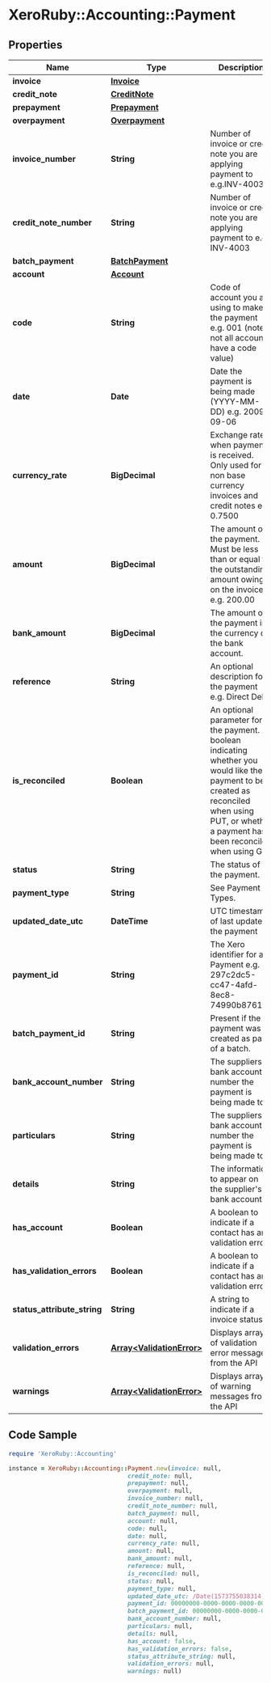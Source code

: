 # XeroRuby::Accounting::Payment

## Properties

Name | Type | Description | Notes
------------ | ------------- | ------------- | -------------
**invoice** | [**Invoice**](Invoice.md) |  | [optional] 
**credit_note** | [**CreditNote**](CreditNote.md) |  | [optional] 
**prepayment** | [**Prepayment**](Prepayment.md) |  | [optional] 
**overpayment** | [**Overpayment**](Overpayment.md) |  | [optional] 
**invoice_number** | **String** | Number of invoice or credit note you are applying payment to e.g.INV-4003 | [optional] 
**credit_note_number** | **String** | Number of invoice or credit note you are applying payment to e.g. INV-4003 | [optional] 
**batch_payment** | [**BatchPayment**](BatchPayment.md) |  | [optional] 
**account** | [**Account**](Account.md) |  | [optional] 
**code** | **String** | Code of account you are using to make the payment e.g. 001 (note- not all accounts have a code value) | [optional] 
**date** | **Date** | Date the payment is being made (YYYY-MM-DD) e.g. 2009-09-06 | [optional] 
**currency_rate** | **BigDecimal** | Exchange rate when payment is received. Only used for non base currency invoices and credit notes e.g. 0.7500 | [optional] 
**amount** | **BigDecimal** | The amount of the payment. Must be less than or equal to the outstanding amount owing on the invoice e.g. 200.00 | [optional] 
**bank_amount** | **BigDecimal** | The amount of the payment in the currency of the bank account. | [optional] 
**reference** | **String** | An optional description for the payment e.g. Direct Debit | [optional] 
**is_reconciled** | **Boolean** | An optional parameter for the payment. A boolean indicating whether you would like the payment to be created as reconciled when using PUT, or whether a payment has been reconciled when using GET | [optional] 
**status** | **String** | The status of the payment. | [optional] 
**payment_type** | **String** | See Payment Types. | [optional] 
**updated_date_utc** | **DateTime** | UTC timestamp of last update to the payment | [optional] 
**payment_id** | **String** | The Xero identifier for an Payment e.g. 297c2dc5-cc47-4afd-8ec8-74990b8761e9 | [optional] 
**batch_payment_id** | **String** | Present if the payment was created as part of a batch. | [optional] 
**bank_account_number** | **String** | The suppliers bank account number the payment is being made to | [optional] 
**particulars** | **String** | The suppliers bank account number the payment is being made to | [optional] 
**details** | **String** | The information to appear on the supplier&#39;s bank account | [optional] 
**has_account** | **Boolean** | A boolean to indicate if a contact has an validation errors | [optional] [default to false]
**has_validation_errors** | **Boolean** | A boolean to indicate if a contact has an validation errors | [optional] [default to false]
**status_attribute_string** | **String** | A string to indicate if a invoice status | [optional] 
**validation_errors** | [**Array&lt;ValidationError&gt;**](ValidationError.md) | Displays array of validation error messages from the API | [optional] 
**warnings** | [**Array&lt;ValidationError&gt;**](ValidationError.md) | Displays array of warning messages from the API | [optional] 

## Code Sample

```ruby
require 'XeroRuby::Accounting'

instance = XeroRuby::Accounting::Payment.new(invoice: null,
                                 credit_note: null,
                                 prepayment: null,
                                 overpayment: null,
                                 invoice_number: null,
                                 credit_note_number: null,
                                 batch_payment: null,
                                 account: null,
                                 code: null,
                                 date: null,
                                 currency_rate: null,
                                 amount: null,
                                 bank_amount: null,
                                 reference: null,
                                 is_reconciled: null,
                                 status: null,
                                 payment_type: null,
                                 updated_date_utc: /Date(1573755038314)/,
                                 payment_id: 00000000-0000-0000-0000-000000000000,
                                 batch_payment_id: 00000000-0000-0000-0000-000000000000,
                                 bank_account_number: null,
                                 particulars: null,
                                 details: null,
                                 has_account: false,
                                 has_validation_errors: false,
                                 status_attribute_string: null,
                                 validation_errors: null,
                                 warnings: null)
```


